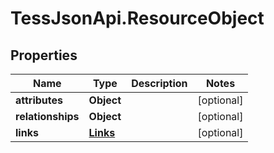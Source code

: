 # TessJsonApi.ResourceObject

## Properties
Name | Type | Description | Notes
------------ | ------------- | ------------- | -------------
**attributes** | **Object** |  | [optional] 
**relationships** | **Object** |  | [optional] 
**links** | [**Links**](Links.md) |  | [optional] 


